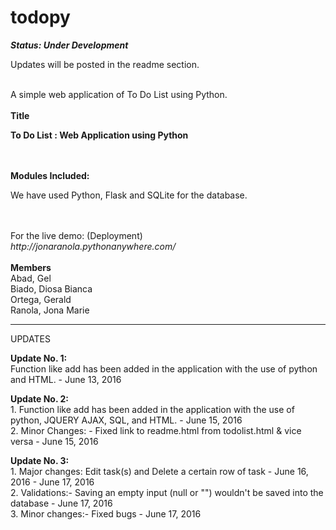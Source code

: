 # todopy
<b><i>Status: Under Development</i></b>
<p>Updates will be posted in the readme section.</p>
<br>
A simple web application of To Do List using Python.
<br>
<br>
<b>Title</b>
<p><b>To Do List : Web Application using Python </b></p>
<br>
<br>
<b>Modules Included: </b>
<p>We have used Python, Flask and SQLite for the database.</p>
<br>
<br>
For the live demo: (Deployment)<br>
<i>http://jonaranola.pythonanywhere.com/</i>
<br>
<br>
<b>Members</b><br>
Abad, Gel <br>
Biado, Diosa Bianca<br>
Ortega, Gerald<br>
Ranola, Jona Marie<br>
<hr />
<p>UPDATES</p>
<p><b>Update No. 1: </b> <br>Function like add has been added in the application with the use of python and HTML. - June 13, 2016</p>
<p><b>Update No. 2: </b><br>1. Function like add has been added in the application with the use of python, JQUERY AJAX, SQL, and HTML. - June 15, 2016
<br>2. Minor Changes: - Fixed link to readme.html from todolist.html & vice versa - June 15, 2016</p>
<p><b>Update No. 3: </b><br>1. Major changes: Edit task(s) and Delete a certain row of task - June 16, 2016 - June 17, 2016
<br>2. Validations:- Saving an empty input (null or "") wouldn't be saved into the database - June 17, 2016
<br>3. Minor changes:- Fixed bugs - June 17, 2016
</p>
